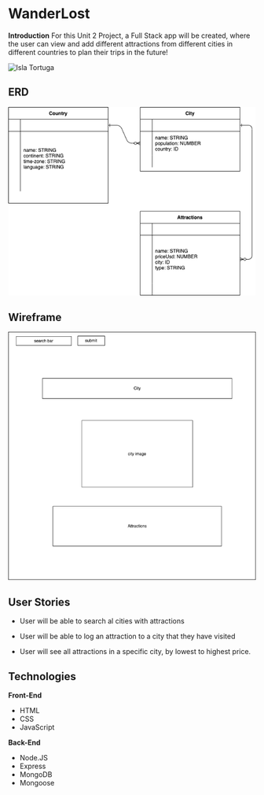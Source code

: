 # WanderLost
**Introduction** For this Unit 2 Project, a Full Stack app will be created, where the user can view and add different attractions from different cities in different countries to plan their trips in the future!

![Isla Tortuga](https://encrypted-tbn0.gstatic.com/images?q=tbn:ANd9GcTlCDgAR-H-6zmp9bpLATmgJhy5rS4GMoF--Q&s)

## ERD
![erd](./WanderLost.drawio.png)

## Wireframe
![wireframe](./wanderlostwireframe.drawio.png)

## User Stories

* User will be able to search al cities with attractions

* User will be able to log an attraction to a city that they have visited

* User will see all attractions in a specific city, by lowest to highest price.

## Technologies
**Front-End**
* HTML
* CSS
* JavaScript

**Back-End**
* Node.JS
* Express
* MongoDB
* Mongoose